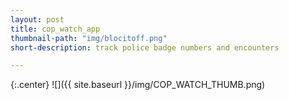 ```yaml
---
layout: post
title: cop_watch_app
thumbnail-path: "img/blocitoff.png"
short-description: track police badge numbers and encounters

---
```


{:.center}
![]({{ site.baseurl }}/img/COP_WATCH_THUMB.png)